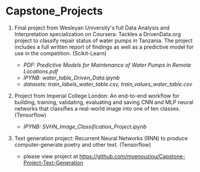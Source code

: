 # Capstone_Projects

 1. Final project from Wesleyan University's full Data Analysis and Interpretation specialization on Coursera: Tackles a DrivenData.org project to classify repair status of water pumps in Tanzania. The project includes a full written report of findings as well as a predictive model for use in the competition. (Scikit-Learn)

    - *PDF:  Predictive Models for Maintenance of Water Pumps in Remote Locations.pdf*
    - *IPYNB:  water_table_Driven_Data.ipynb*
    - *datasets: train_labels_water_table.csv, train_values_water_table.csv* 
    
   

 2. Project from Imperial College London: An end-to-end workflow for building, training, validating, evaluating and saving CNN and MLP neural networks that classifies a real-world image into one of ten classes. (Tensorflow)

    - *IPYNB:  SVHN_Image_Classification_Project.ipynb*
    
 
 3. Text generation project: Recurrent Neural Networks (RNN) to produce computer-generate poetry and other text. (Tensorflow)
    - please view project at https://github.com/mvenouziou/Capstone-Project-Text-Generation
 
